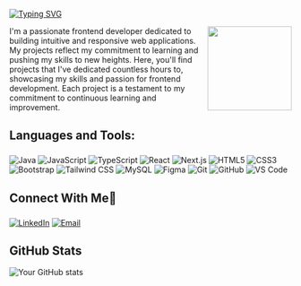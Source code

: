 <a href="https://git.io/typing-svg"><img src="https://readme-typing-svg.demolab.com?font=Fira+Code&weight=700&size=23&pause=1000&color=9400D3&random=false&width=500&height=55&lines=Hello+World%E2%9C%8B%2C+I'm+Raihana+Hashimi.;A+passionate+Frontend+Developer." alt="Typing SVG" /></a>

<img align="right" height="150" src="https://res.cloudinary.com/practicaldev/image/fetch/s--O0u1bNHs--/c_limit%2Cf_auto%2Cfl_progressive%2Cq_66%2Cw_880/https://miro.medium.com/max/1400/0%2APXf5ge7QCN9Ga_CL.gif"  />

<p align="left">I'm a passionate frontend developer dedicated to building intuitive and responsive web applications. My projects reflect my commitment to learning and pushing my skills to new heights. Here, you'll find projects that I've dedicated countless hours to, showcasing my skills and passion for frontend development. Each project is a testament to my commitment to continuous learning and improvement.</p>



###

<h2 align="left">Languages and Tools:</h2>

###

![Java](https://img.shields.io/badge/-Java-007396?logo=java&logoColor=white&style=for-the-badge)
![JavaScript](https://img.shields.io/badge/-JavaScript-F7DF1E?logo=javascript&logoColor=black&style=for-the-badge)
![TypeScript](https://img.shields.io/badge/-TypeScript-007ACC?logo=typescript&logoColor=white&style=for-the-badge)
![React](https://img.shields.io/badge/-React-61DAFB?logo=react&logoColor=white&style=for-the-badge)
![Next.js](https://img.shields.io/badge/-Next.js-000000?logo=next.js&logoColor=white&style=for-the-badge)
![HTML5](https://img.shields.io/badge/-HTML5-E34F26?logo=html5&logoColor=white&style=for-the-badge)
![CSS3](https://img.shields.io/badge/-CSS3-1572B6?logo=css3&logoColor=white&style=for-the-badge)
![Bootstrap](https://img.shields.io/badge/-Bootstrap-7952B3?logo=bootstrap&logoColor=white&style=for-the-badge)
![Tailwind CSS](https://img.shields.io/badge/-Tailwind_CSS-38B2AC?logo=tailwind-css&logoColor=white&style=for-the-badge)
![MySQL](https://img.shields.io/badge/-MySQL-4479A1?logo=mysql&logoColor=white&style=for-the-badge)
![Figma](https://img.shields.io/badge/-Figma-F24E1E?logo=figma&logoColor=white&style=for-the-badge)
![Git](https://img.shields.io/badge/-Git-F05032?logo=git&logoColor=white&style=for-the-badge)
![GitHub](https://img.shields.io/badge/-GitHub-181717?logo=github&logoColor=white&style=for-the-badge)
![VS Code](https://img.shields.io/badge/-VS%20Code-007ACC?logo=visual-studio-code&logoColor=white&style=for-the-badge)

###

<h2 align="left">Connect With Me🤝</h2>

###

[![LinkedIn](https://img.shields.io/badge/-LinkedIn-0A66C2?logo=linkedin&logoColor=white&style=for-the-badge)](https://linkedin.com/in/yourprofile)
[![Email](https://img.shields.io/badge/-Email-D14836?logo=gmail&logoColor=white&style=for-the-badge)](mailto:youremail@example.com)

## GitHub Stats

![Your GitHub stats](https://github-readme-stats.vercel.app/api?username=Raihana-Hashimi&show_icons=true&theme=radical)
